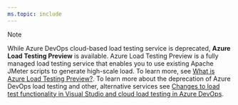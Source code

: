 ```yaml
---
ms.topic: include
---
```


> [!NOTE]  
> While Azure DevOps cloud-based load testing service is deprecated, **Azure Load Testing Preview** is available. Azure Load Testing Preview is a fully managed load testing service that enables you to use existing Apache JMeter scripts to generate high-scale load. To learn more, see [What is Azure Load Testing Preview?](/azure/load-testing/overview-what-is-azure-load-testing). To learn more about the deprecation of Azure DevOps load testing and other, alternative services see [Changes to load test functionality in Visual Studio and cloud load testing in Azure DevOps](/azure/load-testing/overview-what-is-azure-load-testing).
